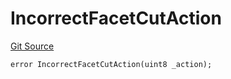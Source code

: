 # IncorrectFacetCutAction
[Git Source](https://github.com/thrackle-io/tron/blob/16aa388bf7edf8163f2f93600ba5d420a17a40c0/src/protocol/economic/ruleProcessor/RuleProcessorDiamondLib.sol)


```solidity
error IncorrectFacetCutAction(uint8 _action);
```

